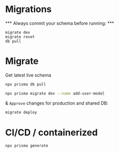 # Migrations

*** Always commit your schema before running: ***
```
migrate dev
migrate reset
db pull
```


# Migrate

Get latest live schema
```bash
npx prisma db pull
```

```bash
npx prisma migrate dev --name add-user-model
```
& `Approve` changes
for production and shared DB:
```bash
migrate deploy
```

# CI/CD / containerized

```bash
npx prisma generate
```